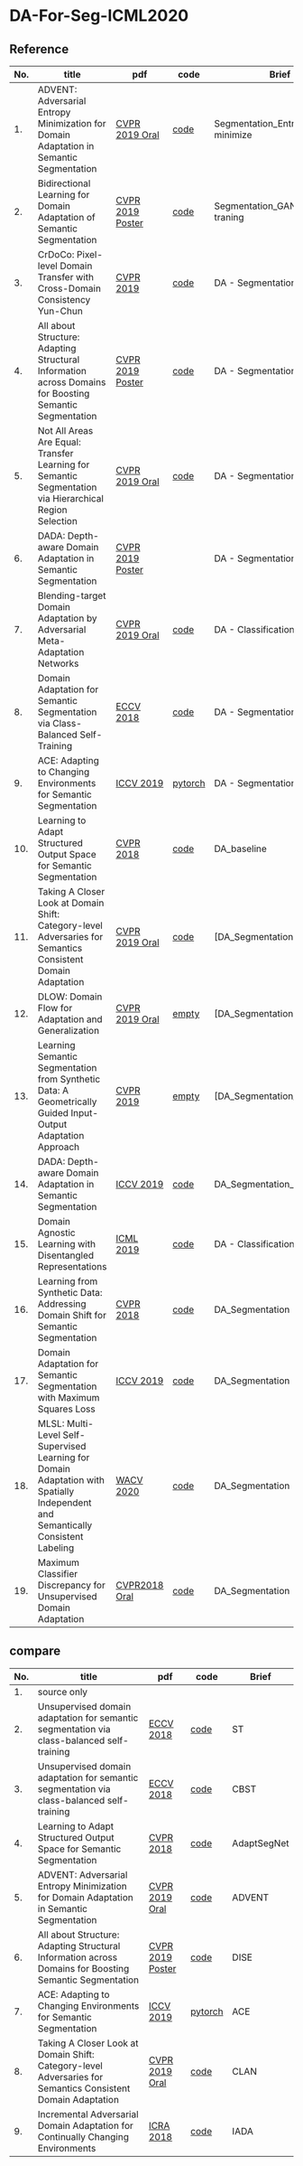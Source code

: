 # DA-For-Seg-ICML2020

## Reference

| No. | title | pdf | code | Brief| 
| --- | --- | --- | --- | --- |
| 1. |ADVENT: Adversarial Entropy Minimization for Domain Adaptation in Semantic Segmentation| [CVPR 2019 Oral]()| [code](https://github.com/valeoai/ADVENT)| Segmentation_Entropy minimize|
| 2. |Bidirectional Learning for Domain Adaptation of Semantic Segmentation| [CVPR 2019 Poster]() |[code](https://github.com/liyunsheng13/BDL)| Segmentation_GAN+self-traning |
| 3. |CrDoCo: Pixel-level Domain Transfer with Cross-Domain Consistency Yun-Chun|[CVPR 2019]()|[code](https://yunchunchen.github.io/CrDoCo/) |DA - Segmentation|
| 4. |All about Structure: Adapting Structural Information across Domains for Boosting Semantic Segmentation|[CVPR 2019 Poster]()|[code](https://github.com/a514514772/DISE-Domain-Invariant-Structure-Extraction)|DA - Segmentation|
| 5. |Not All Areas Are Equal: Transfer Learning for Semantic Segmentation via Hierarchical Region Selection|[CVPR 2019 Oral]()|[code]()|DA - Segmentation|
| 6. |DADA: Depth-aware Domain Adaptation in Semantic Segmentation|[CVPR 2019 Poster](https://github.com/valeoai/DADA)||DA - Segmentation|
| 7. |Blending-target Domain Adaptation by Adversarial Meta-Adaptation Networks|[CVPR 2019 Oral]()|[code](https://github.com/zjy526223908/BTDA)|DA - Classification|
| 8. | Domain Adaptation for Semantic Segmentation via Class-Balanced Self-Training|[ECCV 2018]() | [code](https://github.com/yzou2/CBST)|DA - Segmentation|
| 9. | ACE: Adapting to Changing Environments for Semantic Segmentation |[ICCV 2019](https://arxiv.org/abs/1904.06268) | [pytorch](https://github.com/JarvisLL/ACE) |DA - Segmentation|
| 10. | Learning to Adapt Structured Output Space for Semantic Segmentation |[CVPR 2018](https://arxiv.org/abs/1802.10349) | [code](https://github.com/wasidennis/AdaptSegNet) |DA_baseline|
| 11.  | Taking A Closer Look at Domain Shift: Category-level Adversaries for Semantics Consistent Domain Adaptation| [CVPR 2019 Oral]()|[code](https://github.com/RoyalVane/CLAN)|[DA_Segmentation]|
| 12. | DLOW: Domain Flow for Adaptation and Generalization |[CVPR 2019 Oral]()|[empty](https://github.com/ETHRuiGong/DLOW)|[DA_Segmentation]|
| 13. |Learning Semantic Segmentation from Synthetic Data: A Geometrically Guided Input-Output Adaptation Approach|[CVPR 2019]()|[empty](https://github.com/yuhuayc/gio-ada)|[DA_Segmentation_depth_info]|
| 14. |DADA: Depth-aware Domain Adaptation in Semantic Segmentation|[ICCV 2019](https://arxiv.org/abs/1904.01886)|[code](https://github.com/valeoai/DADA)|DA_Segmentation_depth_info|
| 15. |Domain Agnostic Learning with Disentangled Representations|[ICML 2019](https://arxiv.org/abs/1904.12347)|[code](https://github.com/VisionLearningGroup/DAL)|DA - Classification|
| 16. |Learning from Synthetic Data: Addressing Domain Shift for Semantic Segmentation|[CVPR 2018](https://arxiv.org/abs/1711.06969)|[code](https://github.com/swamiviv/LSD-seg)|DA_Segmentation|
| 17. |Domain Adaptation for Semantic Segmentation with Maximum Squares Loss|[ICCV 2019](https://arxiv.org/abs/1909.13589)|[code](https://github.com/ZJULearning/MaxSquareLoss)|DA_Segmentation|
| 18. |MLSL: Multi-Level Self-Supervised Learning for Domain Adaptation with Spatially Independent and Semantically Consistent Labeling|[WACV 2020](https://arxiv.org/abs/1909.13776)|[code]()|DA_Segmentation|
| 19. |Maximum Classifier Discrepancy for Unsupervised Domain Adaptation |[CVPR2018 Oral](https://arxiv.org/abs/1712.02560)|[code](https://github.com/mil-tokyo/MCD_DA)|DA_Segmentation|


## compare

| No. | title | pdf | code | Brief| 
| --- | --- | --- | --- | --- |
| 1. | source only |||
| 2. | Unsupervised domain adaptation for semantic segmentation via class-balanced self-training | [ECCV 2018](https://arxiv.org/abs/1810.07911) | [code](https://github.com/yzou2/CBST) | ST |
| 3. | Unsupervised domain adaptation for semantic segmentation via class-balanced self-training | [ECCV 2018](https://arxiv.org/abs/1810.07911) | [code](https://github.com/yzou2/CBST) | CBST |
| 4. | Learning to Adapt Structured Output Space for Semantic Segmentation |[CVPR 2018](https://arxiv.org/abs/1802.10349) | [code](https://github.com/wasidennis/AdaptSegNet) | AdaptSegNet |
| 5. |ADVENT: Adversarial Entropy Minimization for Domain Adaptation in Semantic Segmentation| [CVPR 2019 Oral]()| [code](https://github.com/valeoai/ADVENT)| ADVENT |
| 6. |All about Structure: Adapting Structural Information across Domains for Boosting Semantic Segmentation|[CVPR 2019 Poster]()|[code](https://github.com/a514514772/DISE-Domain-Invariant-Structure-Extraction)| DISE |
| 7. | ACE: Adapting to Changing Environments for Semantic Segmentation |[ICCV 2019](https://arxiv.org/abs/1904.06268) | [pytorch](https://github.com/JarvisLL/ACE) | ACE |
| 8.  | Taking A Closer Look at Domain Shift: Category-level Adversaries for Semantics Consistent Domain Adaptation| [CVPR 2019 Oral]()|[code](https://github.com/RoyalVane/CLAN)| CLAN |
| 9. | Incremental Adversarial Domain Adaptation for Continually Changing Environments| [ICRA 2018](https://arxiv.org/abs/1712.07436)|[code](https://github.com/yamad07/IADA)|IADA|
